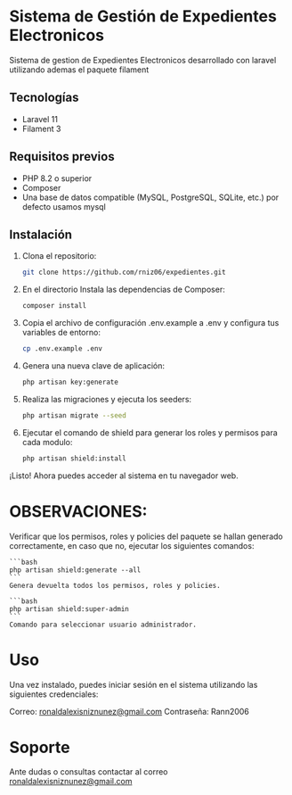 # Sistema de Gestión de Expedientes Electronicos

Sistema de gestion de Expedientes Electronicos desarrollado con laravel utilizando ademas el paquete filament

## Tecnologías
- Laravel 11
- Filament 3 

## Requisitos previos

- PHP 8.2 o superior
- Composer
- Una base de datos compatible (MySQL, PostgreSQL, SQLite, etc.) por defecto usamos mysql

## Instalación

1. Clona el repositorio:

    ```bash
    git clone https://github.com/rniz06/expedientes.git
    ```

2. En el directorio Instala las dependencias de Composer:
    ```bash
    composer install
    ```

3. Copia el archivo de configuración .env.example a .env y configura tus variables de entorno:
    ```bash
    cp .env.example .env
    ```

4. Genera una nueva clave de aplicación:
    ```bash
    php artisan key:generate
    ```

5. Realiza las migraciones y ejecuta los seeders:
    ```bash
    php artisan migrate --seed
    ```

6. Ejecutar el comando de shield para generar los roles y permisos para cada modulo:
    ```bash
    php artisan shield:install
    ```

¡Listo! Ahora puedes acceder al sistema en tu navegador web.

# OBSERVACIONES:

Verificar que los permisos, roles y policies del paquete se hallan generado correctamente, en caso que no, ejecutar los siguientes comandos:

    ```bash
    php artisan shield:generate --all
    ```
    Genera devuelta todos los permisos, roles y policies.

    ```bash
    php artisan shield:super-admin
    ```
    Comando para seleccionar usuario administrador.
    
# Uso

Una vez instalado, puedes iniciar sesión en el sistema utilizando las siguientes credenciales:

Correo: ronaldalexisniznunez@gmail.com
Contraseña: Rann2006

# Soporte

Ante dudas o consultas contactar al correo ronaldalexisniznunez@gmail.com